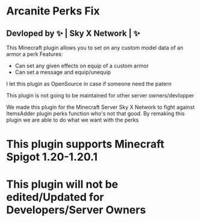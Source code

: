 # Arcanite Perks Fix
Devloped by ✨ | Sky X Network | ✨ 
-
This Minecraft plugin allows you to set on any custom model data of an armor a perk
Features:
- Can set any given effects on equip of a custom armor
- Can set a message and equip/unequip
  
I let this plugin as OpenSource in case if someone need the patern

This plugin is not going to be maintained for other server owners/devlopper

We made this plugin for the Minecraft Server Sky X Network to fight against ItemsAdder plugin perks
function who's not that good. By remaking this plugin we are able to do what we want with the perks

# This plugin supports Minecraft Spigot 1.20-1.20.1
# This plugin will not be edited/Updated for Developers/Server Owners

